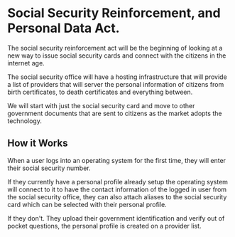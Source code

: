 # Social Security Reinforcement, and Personal Data Act.

The social security reinforcement act will be the beginning of looking at a new way to issue social security cards and connect with the citizens in the internet age.

The social security office will have a hosting infrastructure that will provide a list of providers that will server the personal information of citizens from birth certificates, to death certificates and everything between.

We will start with just the social security card and move to other government documents that are sent to citizens as the market adopts the technology.

## How it Works

When a user logs into an operating system for the first time, they will enter their social security number.

If they currently have a personal profile already setup the operating system will connect to it to have the contact information of the logged in user from the social security office, they can also attach aliases to the social security card which can be selected with their personal profile.

If they don't. They upload their government identification and verify out of pocket questions, the personal profile is created on a provider list.
